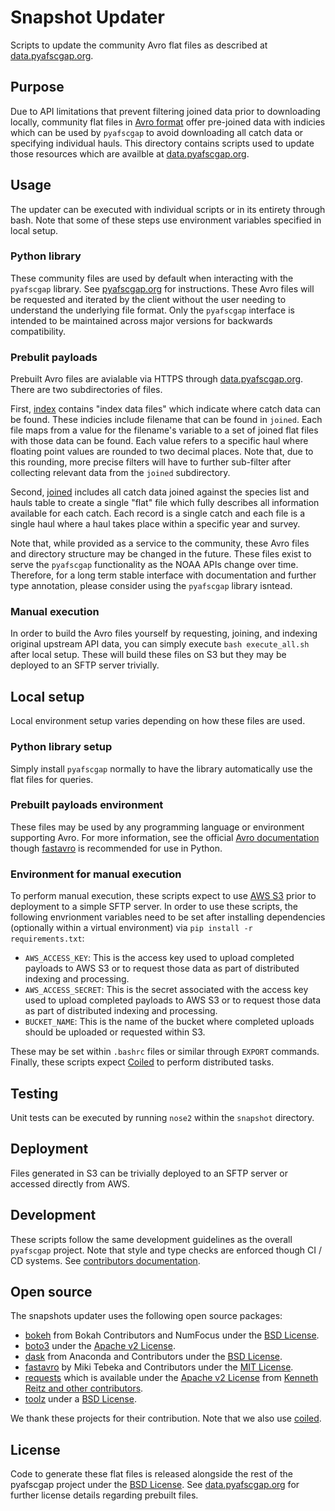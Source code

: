 # Snapshot Updater
Scripts to update the community Avro flat files as described at [data.pyafscgap.org](https://data.pyafscgap.org/).

## Purpose
Due to API limitations that prevent filtering joined data prior to downloading locally, community flat files in [Avro format](https://avro.apache.org/) offer pre-joined data with indicies which can be used by `pyafscgap` to avoid downloading all catch data or specifying individual hauls. This directory contains scripts used to update those resources which are availble at [data.pyafscgap.org](https://data.pyafscgap.org/).

## Usage
The updater can be executed with individual scripts or in its entirety through bash. Note that some of these steps use environment variables specified in local setup.

### Python library
These community files are used by default when interacting with the `pyafscgap` library. See [pyafscgap.org](https://pyafscgap.org/) for instructions. These Avro files will be requested and iterated by the client without the user needing to understand the underlying file format. Only the `pyafscgap` interface is intended to be maintained across major versions for backwards compatibility.

### Prebulit payloads
Prebuilt Avro files are avialable via HTTPS through [data.pyafscgap.org](https://data.pyafscgap.org/). There are two subdirectories of files.

First, [index](https://data.pyafscgap.org/index) contains "index data files" which indicate where catch data can be found. These indicies include filename that can be found in `joined`. Each file maps from a value for the filename's variable to a set of joined flat files with those data can be found. Each value refers to a specific haul where floating point values are rounded to two decimal places. Note that, due to this rounding, more precise filters will have to further sub-filter after collecting relevant data from the `joined` subdirectory.

Second, [joined](https://data.pyafscgap.org/joined) includes all catch data joined against the species list and hauls table to create a single "flat" file which fully describes all information available for each catch. Each record is a single catch and each file is a single haul where a haul takes place within a specific year and survey.

Note that, while provided as a service to the community, these Avro files and directory structure may be changed in the future. These files exist to serve the `pyafscgap` functionality as the NOAA APIs change over time. Therefore, for a long term stable interface with documentation and further type annotation, please consider using the `pyafscgap` library isntead.

### Manual execution
In order to build the Avro files yourself by requesting, joining, and indexing original upstream API data, you can simply execute `bash execute_all.sh` after local setup. These will build these files on S3 but they may be deployed to an SFTP server trivially.

## Local setup
Local environment setup varies depending on how these files are used.

### Python library setup
Simply install `pyafscgap` normally to have the library automatically use the flat files for queries.

### Prebuilt payloads environment
These files may be used by any programming language or environment supporting Avro. For more information, see the official [Avro documentation](https://avro.apache.org/docs/) though [fastavro](https://fastavro.readthedocs.io/en/latest/) is recommended for use in Python.

### Environment for manual execution
To perform manual execution, these scripts expect to use [AWS S3](https://aws.amazon.com/s3/) prior to deployment to a simple SFTP server. In order to use these scripts, the following envrionment variables need to be set after installing dependencies (optionally within a virtual environment) via `pip install -r requirements.txt`:

 - `AWS_ACCESS_KEY`: This is the access key used to upload completed payloads to AWS S3 or to request those data as part of distributed indexing and processing.
 - `AWS_ACCESS_SECRET`: This is the secret associated with the access key used to upload completed payloads to AWS S3 or to request those data as part of distributed indexing and processing.
 - `BUCKET_NAME`: This is the name of the bucket where completed uploads should be uploaded or requested within S3.

These may be set within `.bashrc` files or similar through `EXPORT` commands. Finally, these scripts expect [Coiled](https://www.coiled.io/) to perform distributed tasks.

## Testing
Unit tests can be executed by running `nose2` within the `snapshot` directory.

## Deployment
Files generated in S3 can be trivially deployed to an SFTP server or accessed directly from AWS.

## Development
These scripts follow the same development guidelines as the overall `pyafscgap` project. Note that style and type checks are enforced though CI / CD systems. See [contributors documentation](https://github.com/SchmidtDSE/afscgap/blob/main/CONTRIBUTING.md).

## Open source
The snapshots updater uses the following open source packages:

 - [bokeh](https://docs.bokeh.org/en/latest/) from Bokah Contributors and NumFocus under the [BSD License](https://github.com/bokeh/demo.bokeh.org/blob/main/LICENSE.txt).
 - [boto3](https://boto3.amazonaws.com/v1/documentation/api/latest/index.html) under the [Apache v2 License](https://github.com/boto/boto3/blob/develop/LICENSE).
 - [dask](https://www.dask.org/) from Anaconda and Contributors under the [BSD License](https://github.com/dask/dask/blob/main/LICENSE.txt).
 - [fastavro](https://fastavro.readthedocs.io/en/latest/) by Miki Tebeka and Contributors under the [MIT License](https://github.com/fastavro/fastavro/blob/master/LICENSE).
 - [requests](https://docs.python-requests.org/en/latest/index.html) which is available under the [Apache v2 License](https://github.com/psf/requests/blob/main/LICENSE) from [Kenneth Reitz and other contributors](https://github.com/psf/requests/graphs/contributors).
 - [toolz](https://toolz.readthedocs.io/en/latest/) under a [BSD License](https://github.com/pytoolz/toolz/blob/master/LICENSE.txt).

We thank these projects for their contribution. Note that we also use [coiled](https://www.coiled.io/).

## License
Code to generate these flat files is released alongside the rest of the pyafscgap project under the [BSD License](https://github.com/SchmidtDSE/afscgap/blob/main/LICENSE.md). See [data.pyafscgap.org](https://data.pyafscgap.org/) for further license details regarding prebuilt files.
